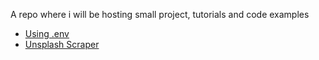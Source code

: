 A repo where i will be hosting small project, tutorials and code examples

- [Using .env](./main.py)
- [Unsplash Scraper](./unsplash_scraping/)